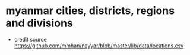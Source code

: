 # myanmar cities, districts, regions and divisions

- credit source https://github.com/mmhan/nayyar/blob/master/lib/data/locations.csv
